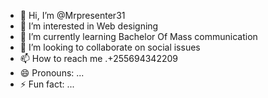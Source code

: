 - 👋 Hi, I’m @Mrpresenter31
- 👀 I’m interested in Web designing
- 🌱 I’m currently learning Bachelor Of Mass communication
- 💞️ I’m looking to collaborate on social issues
- 📫 How to reach me .+255694342209
- 😄 Pronouns: ...
- ⚡ Fun fact: ...

<!---
Mrpresenter31/Mrpresenter31 is a ✨ special ✨ repository because its `README.md` (this file) appears on your GitHub profile.
You can click the Preview link to take a look at your changes.
--->

